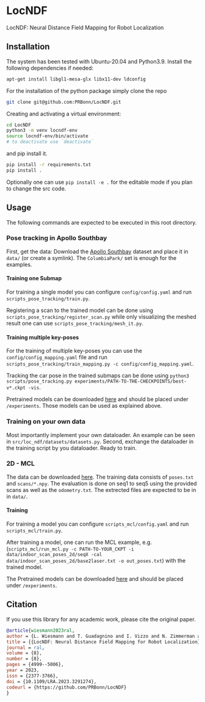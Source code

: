 # LocNDF

LocNDF: Neural Distance Field Mapping for Robot Localization

## Installation

The system has been tested with Ubuntu-20.04 and Python3.9. Install the following dependencies if needed:

```sh
apt-get install libgl1-mesa-glx libx11-dev ldconfig
```

For the installation of the python package simply clone the repo 

```sh
git clone git@github.com:PRBonn/LocNDF.git
```

Creating and activating a virtual environment:

```sh
cd LocNDF
python3 -m venv locndf-env
source locndf-env/bin/activate
# to deactivate use `deactivate`
```

and pip install it.

```sh
pip install -r requirements.txt
pip install .
```

Optionally one can use `pip install -e .` for the editable mode if you plan to change the src code.

## Usage

The following commands are expected to be executed in this root directory.

### Pose tracking in Apollo Southbay

First, get the data:
Download the [Apollo Southbay](https://developer.apollo.auto/southbay.html) dataset and place it in `data/` (or create a symlink). The `ColumbiaPark/` set is enough for the examples.

#### Training one Submap

For training a single model you can configure `config/config.yaml` and run `scripts_pose_tracking/train.py`. 

Registering a scan to the trained model can be done using  `scripts_pose_tracking/register_scan.py` while only visualizing the meshed result one can use `scripts_pose_tracking/mesh_it.py`.

#### Training multiple key-poses

For the training of multiple key-poses you can use the `config/config_mapping.yaml` file and run `scripts_pose_tracking/train_mapping.py -c config/config_mapping.yaml`.

Tracking the car pose in the trained submaps can be done using `python3 scripts/pose_tracking.py experiments/PATH-TO-THE-CHECKPOINTS/best-v*.ckpt -vis`.

Pretrained models can be downloaded [here](https://www.ipb.uni-bonn.de/html/projects/locndf/experiments.zip) and should be placed under `/experiments`. Those models can be used as explained above.

### Training on your own data

Most importantly implement your own dataloader. An example can be seen in `src/loc_ndf/datasets/datasets.py`. Second, exchange the dataloader in the training script by you dataloader. Ready to train.

### 2D - MCL

The data can be downloaded [here](https://www.ipb.uni-bonn.de/html/projects/locndf/indoor_scan_poses_2d.zip). The training data consists of `poses.txt` and `scans/*.npy`. The evaluation is done on seq1 to seq5 using the provided scans as well as the `odometry.txt`. The extrected files are expected to be in in `data/`.

#### Training

For training a model you can configure `scripts_mcl/config.yaml` and run `scripts_mcl/train.py`.

After training a model, one can run the MCL example, e.g. (`scripts_mcl/run_mcl.py -c PATH-TO-YOUR_CKPT -i data/indoor_scan_poses_2d/seqX -cal data/indoor_scan_poses_2d/base2laser.txt -o out_poses.txt`) with the trained model.

The Pretrained models can be downloaded [here](https://www.ipb.uni-bonn.de/html/projects/locndf/experiments.zip) and should be placed under `/experiments`.

## Citation

If you use this library for any academic work, please cite the original paper.

```bibtex
@article{wiesmann2023ral,
author = {L. Wiesmann and T. Guadagnino and I. Vizzo and N. Zimmerman and Y. Pan and H. Kuang and J. Behley and C. Stachniss},
title = {{LocNDF: Neural Distance Field Mapping for Robot Localization}},
journal = ral,
volume = {8},
number = {8},
pages = {4999--5006},
year = 2023,
issn = {2377-3766},
doi = {10.1109/LRA.2023.3291274},
codeurl = {https://github.com/PRBonn/LocNDF}
}
```
